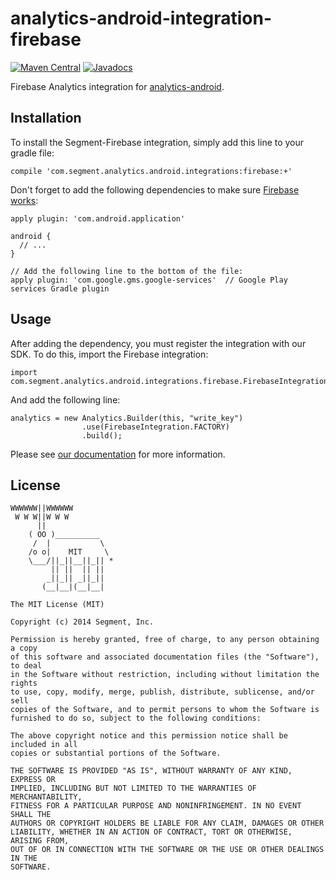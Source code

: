 analytics-android-integration-firebase
=======================================

[![Maven Central](https://maven-badges.herokuapp.com/maven-central/com.segment.analytics.android.integrations/firebase/badge.svg)](https://maven-badges.herokuapp.com/maven-central/com.segment.analytics.android.integrations/firebase)
[![Javadocs](http://javadoc-badge.appspot.com/com.segment.analytics.android.integrations/firebase.svg?label=javadoc)](http://javadoc-badge.appspot.com/com.segment.analytics.android.integrations/firebase)

Firebase Analytics integration for [analytics-android](https://github.com/segmentio/analytics-android).

## Installation

To install the Segment-Firebase integration, simply add this line to your gradle file:

```
compile 'com.segment.analytics.android.integrations:firebase:+'
```

Don't forget to add the following dependencies to make sure [Firebase works](https://firebase.google.com/docs/android/setup/):
```
apply plugin: 'com.android.application'

android {
  // ...
}

// Add the following line to the bottom of the file:
apply plugin: 'com.google.gms.google-services'  // Google Play services Gradle plugin
```

## Usage

After adding the dependency, you must register the integration with our SDK.  To do this, import the Firebase integration:


```
import com.segment.analytics.android.integrations.firebase.FirebaseIntegration;

```

And add the following line:

```
analytics = new Analytics.Builder(this, "write_key")
                .use(FirebaseIntegration.FACTORY)
                .build();
```

Please see [our documentation](https://segment.com/docs/integrations/firebase-analytics/) for more information.


## License

```
WWWWWW||WWWWWW
 W W W||W W W
      ||
    ( OO )__________
     /  |           \
    /o o|    MIT     \
    \___/||_||__||_|| *
         || ||  || ||
        _||_|| _||_||
       (__|__|(__|__|

The MIT License (MIT)

Copyright (c) 2014 Segment, Inc.

Permission is hereby granted, free of charge, to any person obtaining a copy
of this software and associated documentation files (the "Software"), to deal
in the Software without restriction, including without limitation the rights
to use, copy, modify, merge, publish, distribute, sublicense, and/or sell
copies of the Software, and to permit persons to whom the Software is
furnished to do so, subject to the following conditions:

The above copyright notice and this permission notice shall be included in all
copies or substantial portions of the Software.

THE SOFTWARE IS PROVIDED "AS IS", WITHOUT WARRANTY OF ANY KIND, EXPRESS OR
IMPLIED, INCLUDING BUT NOT LIMITED TO THE WARRANTIES OF MERCHANTABILITY,
FITNESS FOR A PARTICULAR PURPOSE AND NONINFRINGEMENT. IN NO EVENT SHALL THE
AUTHORS OR COPYRIGHT HOLDERS BE LIABLE FOR ANY CLAIM, DAMAGES OR OTHER
LIABILITY, WHETHER IN AN ACTION OF CONTRACT, TORT OR OTHERWISE, ARISING FROM,
OUT OF OR IN CONNECTION WITH THE SOFTWARE OR THE USE OR OTHER DEALINGS IN THE
SOFTWARE.
```
